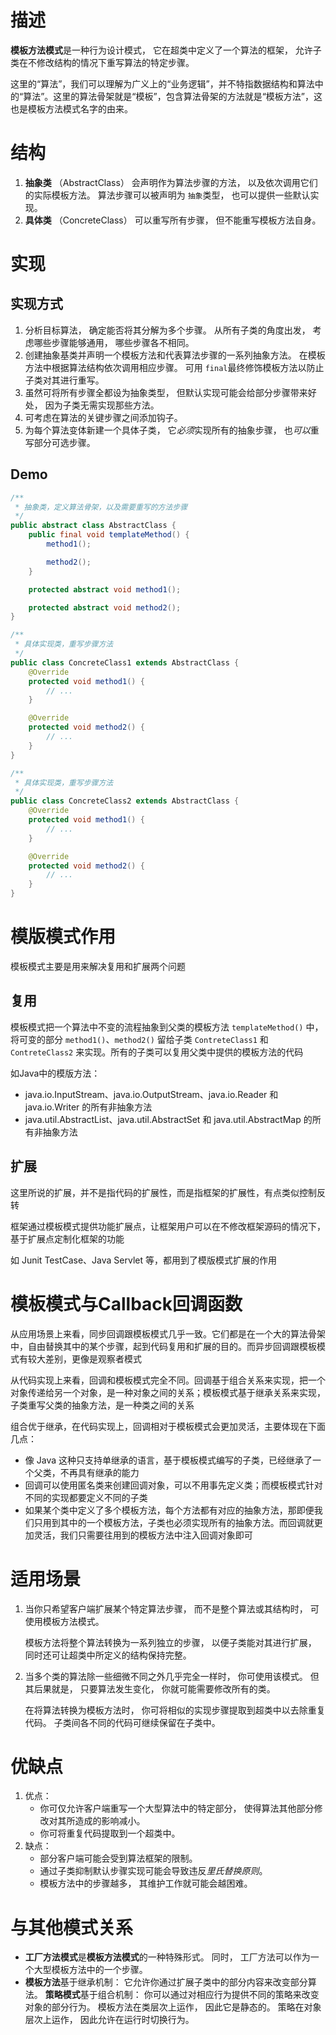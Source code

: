 # 描述

**模板方法模式**是一种行为设计模式， 它在超类中定义了一个算法的框架， 允许子类在不修改结构的情况下重写算法的特定步骤。

这里的“算法”，我们可以理解为广义上的“业务逻辑”，并不特指数据结构和算法中的“算法”。这里的算法骨架就是“模板”，包含算法骨架的方法就是“模板方法”，这也是模板方法模式名字的由来。



# 结构

1. **抽象类** （Abstract­Class） 会声明作为算法步骤的方法， 以及依次调用它们的实际模板方法。 算法步骤可以被声明为 `抽象`类型， 也可以提供一些默认实现。
2. **具体类** （Concrete­Class） 可以重写所有步骤， 但不能重写模板方法自身。



# 实现

## 实现方式

1. 分析目标算法， 确定能否将其分解为多个步骤。 从所有子类的角度出发， 考虑哪些步骤能够通用， 哪些步骤各不相同。
2. 创建抽象基类并声明一个模板方法和代表算法步骤的一系列抽象方法。 在模板方法中根据算法结构依次调用相应步骤。 可用 `final`最终修饰模板方法以防止子类对其进行重写。
3. 虽然可将所有步骤全都设为抽象类型， 但默认实现可能会给部分步骤带来好处， 因为子类无需实现那些方法。
4. 可考虑在算法的关键步骤之间添加钩子。
5. 为每个算法变体新建一个具体子类， 它*必须*实现所有的抽象步骤， 也*可以*重写部分可选步骤。

## Demo

```java
/**
 * 抽象类，定义算法骨架，以及需要重写的方法步骤
 */
public abstract class AbstractClass {
    public final void templateMethod() {
        method1();

        method2();
    }

    protected abstract void method1();

    protected abstract void method2();
}

/**
 * 具体实现类，重写步骤方法
 */
public class ConcreteClass1 extends AbstractClass {
    @Override
    protected void method1() {
        // ...
    }

    @Override
    protected void method2() {
        // ...
    }
}

/**
 * 具体实现类，重写步骤方法
 */
public class ConcreteClass2 extends AbstractClass {
    @Override
    protected void method1() {
        // ...
    }

    @Override
    protected void method2() {
        // ...
    }
}
```



# 模版模式作用

模板模式主要是用来解决复用和扩展两个问题

## 复用

模板模式把一个算法中不变的流程抽象到父类的模板方法 `templateMethod()` 中，将可变的部分 `method1()`、`method2()` 留给子类 `ContreteClass1` 和 `ContreteClass2` 来实现。所有的子类可以复用父类中提供的模板方法的代码

如Java中的模版方法：

- java.io.InputStream、java.io.OutputStream、java.io.Reader 和 java.io.Writer 的所有非抽象方法
- java.util.AbstractList、java.util.AbstractSet 和 java.util.AbstractMap 的所有非抽象方法

## 扩展

这里所说的扩展，并不是指代码的扩展性，而是指框架的扩展性，有点类似控制反转

框架通过模板模式提供功能扩展点，让框架用户可以在不修改框架源码的情况下，基于扩展点定制化框架的功能

如 Junit TestCase、Java Servlet 等，都用到了模版模式扩展的作用



# 模板模式与Callback回调函数

从应用场景上来看，同步回调跟模板模式几乎一致。它们都是在一个大的算法骨架中，自由替换其中的某个步骤，起到代码复用和扩展的目的。而异步回调跟模板模式有较大差别，更像是观察者模式

从代码实现上来看，回调和模板模式完全不同。回调基于组合关系来实现，把一个对象传递给另一个对象，是一种对象之间的关系；模板模式基于继承关系来实现，子类重写父类的抽象方法，是一种类之间的关系

组合优于继承，在代码实现上，回调相对于模板模式会更加灵活，主要体现在下面几点：

- 像 Java 这种只支持单继承的语言，基于模板模式编写的子类，已经继承了一个父类，不再具有继承的能力
- 回调可以使用匿名类来创建回调对象，可以不用事先定义类；而模板模式针对不同的实现都要定义不同的子类
- 如果某个类中定义了多个模板方法，每个方法都有对应的抽象方法，那即便我们只用到其中的一个模板方法，子类也必须实现所有的抽象方法。而回调就更加灵活，我们只需要往用到的模板方法中注入回调对象即可



# 适用场景

1. 当你只希望客户端扩展某个特定算法步骤， 而不是整个算法或其结构时， 可使用模板方法模式。

   模板方法将整个算法转换为一系列独立的步骤， 以便子类能对其进行扩展， 同时还可让超类中所定义的结构保持完整。

2. 当多个类的算法除一些细微不同之外几乎完全一样时， 你可使用该模式。 但其后果就是， 只要算法发生变化， 你就可能需要修改所有的类。

   在将算法转换为模板方法时， 你可将相似的实现步骤提取到超类中以去除重复代码。 子类间各不同的代码可继续保留在子类中。



# 优缺点

1. 优点：
   - 你可仅允许客户端重写一个大型算法中的特定部分， 使得算法其他部分修改对其所造成的影响减小。
   - 你可将重复代码提取到一个超类中。
2. 缺点：
   - 部分客户端可能会受到算法框架的限制。
   - 通过子类抑制默认步骤实现可能会导致违反*里氏替换原则*。
   - 模板方法中的步骤越多， 其维护工作就可能会越困难。



# 与其他模式关系

- **工厂方法模式**是**模板方法模式**的一种特殊形式。 同时， 工厂方法可以作为一个大型模板方法中的一个步骤。
- **模板方法**基于继承机制： 它允许你通过扩展子类中的部分内容来改变部分算法。 **策略模式**基于组合机制： 你可以通过对相应行为提供不同的策略来改变对象的部分行为。 模板方法在类层次上运作， 因此它是静态的。 策略在对象层次上运作， 因此允许在运行时切换行为。